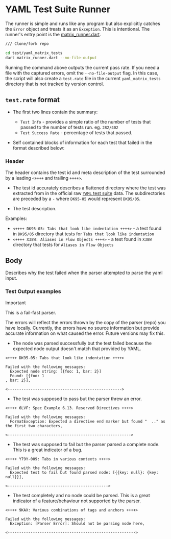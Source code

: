 # YAML Test Suite Runner

The runner is simple and runs like any program but also explicitly catches the `Error` object and treats it as an `Exception`. This is intentional. The runner's entry point is the [matrix_runner.dart](./matrix_runner.dart).

```sh
/// Clone/fork repo

cd test/yaml_matrix_tests
dart matrix_runner.dart --no-file-output

```

Running the command above outputs the current pass rate. If you need a file with the captured errors, omit the `--no-file-output` flag. In this case, the script will also create a `test.rate` file in the current `yaml_matrix_tests` directory that is not tracked by version control.

## `test.rate` format

- The first two lines contain the summary:
  - `Test Info` - provides a simple ratio of the number of tests that passed to the number of tests run. eg. `282/402`
  - `Test Success Rate` - percentage of tests that passed.

- Self contained blocks of information for each test that failed in the format described below:

### Header

The header contains the test id and meta description of the test surrounded by a leading `<++++` and trailing `++++>`.

- The test id accurately describes a flattened directory where the test was extracted from in the official raw [`YAML` test suite](https://github.com/yaml/yaml-test-suite/tree/data) data. The subdirectories are preceded by a `-` where `DK95-05` would represent `DK95/05`.

- The test description.

Examples:

- `<++++ DK95-05: Tabs that look like indentation ++++>` - a test found in `DK95/05` directory that tests for `Tabs that look like indentation`
- `<++++ X38W: Aliases in Flow Objects ++++>` - a test found in `X38W` directory that tests for `Aliases in Flow Objects`

## Body

Describes why the test failed when the parser attempted to parse the yaml input.

### Test Output examples

> [!IMPORTANT]
> This is a fail-fast parser.
>
> The errors will reflect the errors thrown by the copy of the parser (repo) you have locally. Currently, the errors have no source information but provide accurate information on what caused the error. Future versions may fix this.

- The node was parsed successfully but the test failed because the expected node output doesn't match that provided by YAML.

```text
<++++ DK95-05: Tabs that look like indentation ++++>

Failed with the following messages:
  Expected node string: [{foo: 1, bar: 2}]
  Found: [{foo: 1
, bar: 2}],

<-------------------------------------------------->
```

- The test was supposed to pass but the parser threw an error.

```text
<++++ 6LVF: Spec Example 6.13. Reserved Directives ++++>

Failed with the following messages:
  FormatException: Expected a directive end marker but found "  .." as the first two characters,

<------------------------------------------------------>
```

- The test was supposed to fail but the parser parsed a complete node. This is a great indicator of a bug.

```text
<++++ Y79Y-009: Tabs in various contexts ++++>

Failed with the following messages:
  Expected test to fail but found parsed node: [{{key: null}: {key: null}}],

<-------------------------------------------->
```

- The test completely and no node could be parsed. This is a great indicator of a feature/behaviour not supported by the parser.

```text
<++++ 9KAX: Various combinations of tags and anchors ++++>

Failed with the following messages:
  Exception: [Parser Error]: Should not be parsing node here,

<-------------------------------------------------------->
```
